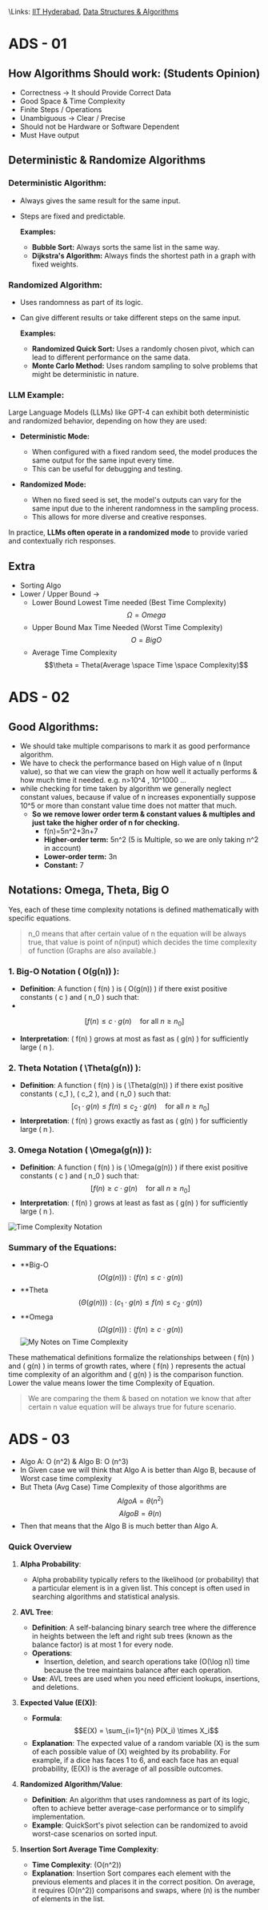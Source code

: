 \Links: [IIT Hyderabad](IIT%20Hyderabad.md), [Data Structures & Algorithms](../GATE%20Prep/Data%20Structures%20&%20Algorithms.md)

# ADS - 01

## How Algorithms Should work: (Students Opinion)
- Correctness -> It should Provide Correct Data
- Good Space & Time Complexity
- Finite Steps / Operations
- Unambiguous -> Clear / Precise
- Should not be Hardware or Software Dependent
- Must Have output
## Deterministic & Randomize Algorithms

### **Deterministic Algorithm:**
- Always gives the same result for the same input.
- Steps are fixed and predictable.

  **Examples:**
  - **Bubble Sort:** Always sorts the same list in the same way.
  - **Dijkstra's Algorithm:** Always finds the shortest path in a graph with fixed weights.

### **Randomized Algorithm:**
- Uses randomness as part of its logic.
- Can give different results or take different steps on the same input.

  **Examples:**
  - **Randomized Quick Sort:** Uses a randomly chosen pivot, which can lead to different performance on the same data.
  - **Monte Carlo Method:** Uses random sampling to solve problems that might be deterministic in nature.

### LLM Example:
Large Language Models (LLMs) like GPT-4 can exhibit both deterministic and randomized behavior, depending on how they are used:

- **Deterministic Mode:**
  - When configured with a fixed random seed, the model produces the same output for the same input every time.
  - This can be useful for debugging and testing.

- **Randomized Mode:**
  - When no fixed seed is set, the model's outputs can vary for the same input due to the inherent randomness in the sampling process.
  - This allows for more diverse and creative responses.

In practice, **LLMs often operate in a randomized mode** to provide varied and contextually rich responses.

## Extra

- Sorting Algo
- Lower / Upper Bound -> 
	- Lower Bound Lowest Time needed (Best Time Complexity) $$ \Omega = Omega $$
	- Upper Bound Max Time Needed (Worst Time Complexity)
	  $$ O = Big O $$
	- Average Time Complexity
	  $$\theta = Theta(Average \space Time \space Complexity)$$

# ADS - 02
## Good Algorithms:
- We should take multiple comparisons to mark it as good performance algorithm.
- We have to check the performance based on High value of n (Input value), so that we can view the graph on how well it actually performs & how much time it needed. e.g. n>10^4 , 10^1000 ...
- while checking for time taken by algorithm we generally neglect constant values, because if value of n increases exponentially suppose 10^5 or more than constant value time does not matter that much.
	- **So we remove lower order term & constant values & multiples and just take the higher order of n for checking.**
		- f(n)=5n^2+3n+7
		- **Higher-order term:** 5n^2 (5 is Multiple, so we are only taking n^2 in account)
		- **Lower-order term:** 3n
		- **Constant:** 7

## Notations: Omega, Theta, Big O

Yes, each of these time complexity notations is defined mathematically with specific equations.
> 	n_0 means that after certain value of n the equation will be always true, that value is point of n(input) which decides the time complexity of function (Graphs are also available.)

### 1. **Big-O Notation \( O(g(n)) \)**:
   - **Definition**: A function \( f(n) \) is \( O(g(n)) \) if there exist positive constants \( c \) and \( n_0 \) such that:
   - 
 $$  [
   f(n) \leq c \cdot g(n) \quad \text{for all } n \geq n_0
   ]$$
   - **Interpretation**: \( f(n) \) grows at most as fast as \( g(n) \) for sufficiently large \( n \).

### 2. **Theta Notation \( \Theta(g(n)) \)**:
   - **Definition**: A function \( f(n) \) is \( \Theta(g(n)) \) if there exist positive constants \( c_1 \), \( c_2 \), and \( n_0 \) such that:
  $$ [
   c_1 \cdot g(n) \leq f(n) \leq c_2 \cdot g(n) \quad \text{for all } n \geq n_0
   ]$$
   - **Interpretation**: \( f(n) \) grows exactly as fast as \( g(n) \) for sufficiently large \( n \).

### 3. **Omega Notation \( \Omega(g(n)) \)**:
   - **Definition**: A function \( f(n) \) is \( \Omega(g(n)) \) if there exist positive constants \( c \) and \( n_0 \) such that:
   $$[
   f(n) \geq c \cdot g(n) \quad \text{for all } n \geq n_0
   ]$$
   - **Interpretation**: \( f(n) \) grows at least as fast as \( g(n) \) for sufficiently large \( n \).

![Time Complexity Notation](../Archive/Attachment/ADS%20Time%20Complexity%20Notation.png)

### **Summary of the Equations:**

- **Big-O $$( O(g(n)) ): ( f(n) \leq c \cdot g(n) )$$
- **Theta $$( \Theta(g(n)) ): ( c_1 \cdot g(n) \leq f(n) \leq c_2 \cdot g(n) )$$
- **Omega $$( \Omega(g(n)) ): ( f(n) \geq c \cdot g(n) )$$
![My Notes on Time Complexity](../Archive/Attachment/Time%20Complexity%20Notes.png)

These mathematical definitions formalize the relationships between \( f(n) \) and \( g(n) \) in terms of growth rates, where \( f(n) \) represents the actual time complexity of an algorithm and \( g(n) \) is the comparison function. Lower the value means lower the time Complexity of Equation.
> We are comparing the them & based on notation we know that after certain n value equation will be always true for future scenario.

# ADS - 03

- Algo A: O (n^2) &  Algo B: O (n^3)
- In Given case we will think that Algo A is better than Algo B, because of Worst case time complexity
- But Theta (Avg Case) Time Complexity of those algorithms are
$$Algo A = \theta (n^2)$$$$Algo B = \theta(n)$$
- Then that means that the Algo B is much better than Algo A.
### Quick Overview

1. **Alpha Probability**: 
   - Alpha probability typically refers to the likelihood (or probability) that a particular element is in a given list. This concept is often used in searching algorithms and statistical analysis.

2. **AVL Tree**:
   - **Definition**: A self-balancing binary search tree where the difference in heights between the left and right sub trees (known as the balance factor) is at most 1 for every node.
   - **Operations**: 
     - Insertion, deletion, and search operations take \(O(\log n)\) time because the tree maintains balance after each operation.
   - **Use**: AVL trees are used when you need efficient lookups, insertions, and deletions.

3. **Expected Value \(E(X)\)**:
   - **Formula**: $$E(X) = \sum_{i=1}^{n} P(X_i) \times X_i$$
   - **Explanation**: The expected value of a random variable \(X\) is the sum of each possible value of \(X\) weighted by its probability. For example, if a dice has faces 1 to 6, and each face has an equal probability, \(E(X)\) is the average of all possible outcomes.

4. **Randomized Algorithm/Value**:
   - **Definition**: An algorithm that uses randomness as part of its logic, often to achieve better average-case performance or to simplify implementation.
   - **Example**: QuickSort's pivot selection can be randomized to avoid worst-case scenarios on sorted input.

5. **Insertion Sort Average Time Complexity**:
   - **Time Complexity**: \(O(n^2)\)
   - **Explanation**: Insertion Sort compares each element with the previous elements and places it in the correct position. On average, it requires \(O(n^2)\) comparisons and swaps, where \(n\) is the number of elements in the list.
